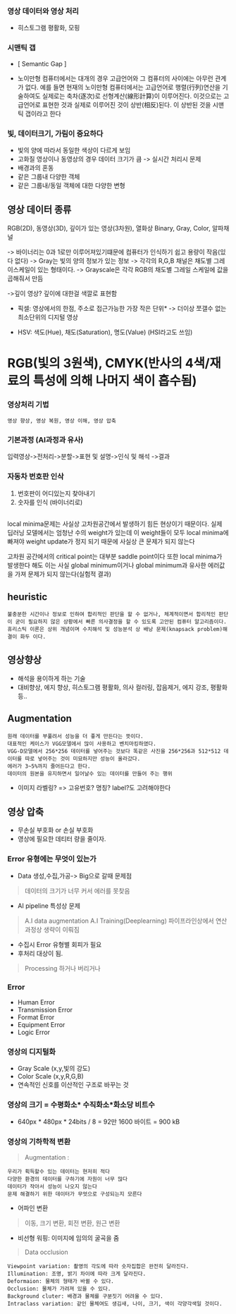 ### 영상 데이터와 영상 처리
* 히스토그램 평활화, 모핑

### 시맨틱 갭
* [ Semantic Gap ]

* 노이만형 컴퓨터에서는 대개의 경우 고급언어와 그 컴퓨터의 사이에는 아무런 관계가 없다. 예를 들면 현재의 노이만형 컴퓨터에서는 고급언어로 행렬(行列)연산을 기술하여도 실제로는 축차(逐次)로 선형계산(線形計算)이 이루어진다. 이것으로는 고급언어로 표현한 것과 실제로 이루어진 것이 상반(相反)된다. 이 상반된 것을 시맨틱 갭이라고 한다

### 빛, 데이터크기, 가림이 중요하다
* 빛의 양에 따라서 동일한 색상이 다르게 보임
* 고화질 영상이나 동영상의 경우 데이터 크기가 큼 -> 실시간 처리시 문제
* 배경과의 혼동
* 같은 그룹내 다양한 객체
* 같은 그룹내/동일 객체에 대한 다양한 변형

## 영상 데이터 종류
RGB(2D), 동영상(3D), 깊이가 있는 영상(3차원), 열화상
Binary, Gray, Color, 알파채널

-> 바이너리는 0과 1로만 이루어져있기떄문에 컴퓨터가 인식하기 쉽고 용량이 작음(있다 없다)
-> Gray는 빛의 양의 정보가 있는 정보
-> 각각의 R,G,B 채널은 채도별 그레이스케일이 있는 형태이다.
-> Grayscale은 각각 RGB의 채도별 그레일 스케일에 값을 곱해줘서 만듬

->깊이 영상?
깊이에 대한걸 색깔로 표현함

* 픽셀: 영상에서의 한점, 주소로 접근가능한 가장 작은 단위*
-> 더이상 쪼갤수 없는 최소단위의 디지털 영상

* HSV: 색도(Hue), 채도(Saturation), 명도(Value)
(HSI라고도 쓰임)

# RGB(빛의 3원색), CMYK(반사의 4색/재료의 특성에 의해 나머지 색이 흡수됨)

### 영상처리 기법
```
영상 향상, 영상 복원, 영상 이해, 영상 압축
```

### 기본과정 (AI과정과 유사)
입력영상->전처리->분할->표현 및 설명->인식 및 해석 ->결과

### 자동차 번호판 인삭
1. 번호판이 어디있는지 찾아내기
2. 숫자를 인식 (바이너리로)



##

local minima문제는 사실상 고차원공간에서 발생하기 힘든 현상이기 때문이다.
실제 딥러닝 모델에서는 엄청난 수의 weight가 있는데 이 weight들이 모두 local minima에 빠져야 weight update가 정지 되기 때문에 사실상 큰 문제가 되지 않는다


고차원 공간에서의 critical point는 대부분 saddle point이다
또한 local minima가 발생한다 해도 이는 사실 global minimum이거나 global minimum과 유사한 에러값을 가져 문제가 되지 않는다(실험적 결과)


## heuristic
```
불충분한 시간이나 정보로 인하여 합리적인 판단을 할 수 없거나, 체계적이면서 합리적인 판단이 굳이 필요하지 않은 상황에서 빠른 의사결정을 할 수 있도록 고안된 컴퓨터 알고리즘이다. 휴리스틱 이론은 상위 개념이며 수치해석 및 성능분석 상 배낭 문제(knapsack problem)해결이 화두 이다.
```

## 영상향상
* 해석을 용이하게 하는 기술
* 대비향상, 에지 향상, 히스토그램 평활화, 의사 컬러링, 잡음제거, 에지 강조, 평활화 등..

## Augmentation

```
원래 데이터를 부풀려서 성능을 더 좋게 만든다는 뜻이다.
대표적인 케이스가 VGG모델에서 많이 사용하고 벤치마킹하였다.
VGG-D모델에서 256*256 데이터를 넣어주는 것보다 똑같은 사진을 256*256과 512*512 데이터를 따로 넣어주는 것이 미묘하지만 성능이 올라갔다.
에러가 3~5%까지 줄어든다고 한다.
데이터의 원본을 유지하면서 일어날수 있는 데이터를 만들어 주는 행위
```

* 이미지 라벨링? => 고유번호? 명칭? label?도 고려해야한다

## 영상 압축
* 무손실 부호화 or 손실 부호화
* 영상에 필요한 데티터 량을 줄이자.

### Error 유형에는 무엇이 있는가
* Data 생성,수집,가공-> Big으로 갈때 문제점
> 데이터의 크기가 너무 커서 에러를 못찾음

* AI pipeline 특성상 문제 
> A.I data augmentation
> A.I Training(Deeplearning)
> 파이프라인상에서 연산과정상 생략이 이뤄짐

* 수집시 Error 유형별 회피가 필요
* 후처리 대상이 됨.
> Processing 하거나 버리거나

### Error
* Human Error
* Transmission Error
* Format Error
* Equipment Error
* Logic Error

### 영상의 디지털화
* Gray Scale (x,y,빛의 강도)
* Color Scale (x,y,R,G,B)
* 연속적인 신호를 이산적인 구조로 바꾸는 것

### 영상의 크기 = 수평화소* 수직화소*화소당 비트수
*  640px * 480px * 24bits / 8 = 92만 1600 바이트 = 900 kB

### 영상의 기하학적 변환
> Augmentation : 
```
우리가 획득할수 있는 데이터는 현저히 적다
다양한 환경의 데이터를 구하기에 자원이 너무 많다
데이터가 작아서 성능이 나오지 않는다
문제 해결하기 위한 데이터가 무엇으로 구성되는지 모른다
```
* 어파인 변환

> 이동, 크기 변환, 회전 변환, 원근 변환
* 비선형 워핑: 이미지에 임의의 굴곡을 줌

>Data occlusion

```
Viewpoint variation: 촬영의 각도에 따라 숫자집합은 완전히 달라진다.
Illumination: 조명, 밝기 차이에 따라 크게 달라진다.
Deformaion: 물체의 형태가 바뀔 수 있다.
Occlusion: 물체가 가려져 있을 수 있다.
Background cluter: 배경과 물체를 구분짓기 어려울 수 있다.
Intraclass variation: 같인 물체여도 생김새, 나이, 크기, 색이 각양각색일 것이다.
```




